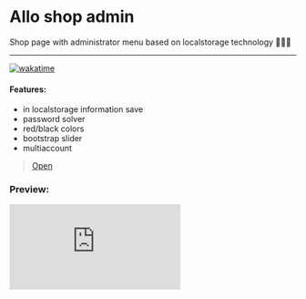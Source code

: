 # Allo shop admin
Shop page with administrator menu based on localstorage technology 👩🏻‍💻

---

<a href="https://wakatime.com/badge/github/victor-kindrat/shop-admin"><img src="https://wakatime.com/badge/github/victor-kindrat/shop-admin.svg" alt="wakatime"></a>

#### Features: 
- in localstorage information save
- password solver
- red/black colors
- bootstrap slider
- multiaccount

> [Open](https://allo-admin.netlify.app/)

### Preview: 
![alt-текст](https://files.fm/thumb_show.php?i=2aja5eesq "prev")

